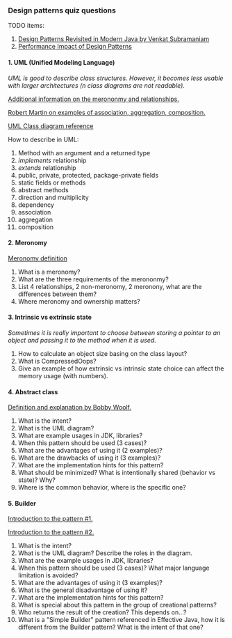 ### Design patterns quiz questions

TODO items:

1. [Design Patterns Revisited in Modern Java by Venkat Subramaniam](https://www.youtube.com/watch?v=yTuwi--LFsM)
2. [Performance Impact of Design Patterns](https://www.javaspecialists.eu/archive/Issue267-Performance-Impact-of-Design-Patterns.html)

#### 1. UML (Unified Modeling Language)

*UML is good to describe class structures. However, it becomes less usable with larger architectures (n class diagrams are not readable).*

[Additional information on the merononmy and relationships.](https://stackoverflow.com/questions/885937/what-is-the-difference-between-association-aggregation-and-composition/34069760#34069760)

[Robert Martin on examples of association, aggregation, composition.](https://groups.google.com/g/comp.object/c/_j4g-I9jqVg/m/rouCJeVXzR4J)

[UML Class diagram reference](https://web.archive.org/web/20070103141438/http://www.objectmentor.com/resources/articles/umlClassDiagrams.pdf)

How to describe in UML:
1. Method with an argument and a returned type
2. *implements* relationship
3. *extends* relationship
4. public, private, protected, package-private fields
5. static fields or methods
6. abstract methods
7. direction and multiplicity
8. dependency
9. association
10. aggregation
11. composition

#### 2. Meronomy

[Meronomy definition](https://en.wikipedia.org/wiki/Meronomy)

1. What is a meronomy?
2. What are the three requirements of the merononmy?
3. List 4 relationships, 2 non-meronomy, 2 meronony, what are the differences between them?
4. Where meronomy and ownership matters?

#### 3. Intrinsic vs extrinsic state

*Sometimes it is really important to choose between storing a pointer to an object and passing it to the method when it is used.* 

1. How to calculate an object size basing on the class layout?
2. What is CompressedOops?
3. Give an example of how extrinsic vs intrinsic state choice can affect the memory usage (with numbers).

#### 4. Abstract class

[Definition and explanation by Bobby Woolf.](https://web.archive.org/web/20221015195647/https://www.javaspecialists.eu/courses/dpc/archive/AbstractClass-Woolf.pdf)

1. What is the intent?
2. What is the UML diagram?
3. What are example usages in JDK, libraries?
4. When this pattern should be used (3 cases)?
5. What are the advantages of using it (2 examples)?
6. What are the drawbacks of using it (3 examples)?
7. What are the implementation hints for this pattern?
8. What should be minimized? What is intentionally shared (behavior vs state)? Why?
9. Where is the common behavior, where is the specific one?

#### 5. Builder

[Introduction to the pattern #1.](https://web.archive.org/web/20221015200947/https://www.pmi.org/disciplined-agile/the-design-patterns-repository/the-builder-pattern)

[Introduction to the pattern #2.](https://refactoring.guru/design-patterns/builder)

1. What is the intent?
2. What is the UML diagram? Describe the roles in the diagram.
3. What are the example usages in JDK, libraries?
4. When this pattern should be used (3 cases)? What major language limitation is avoided?
5. What are the advantages of using it (3 examples)?
6. What is the general disadvantage of using it?
7. What are the implementation hints for this pattern?
8. What is special about this pattern in the group of creational patterns?
9. Who returns the result of the creation? This depends on...?
10. What is a "Simple Builder" pattern referenced in Effective Java, how it is different from the Builder pattern? What is the intent of that one?
